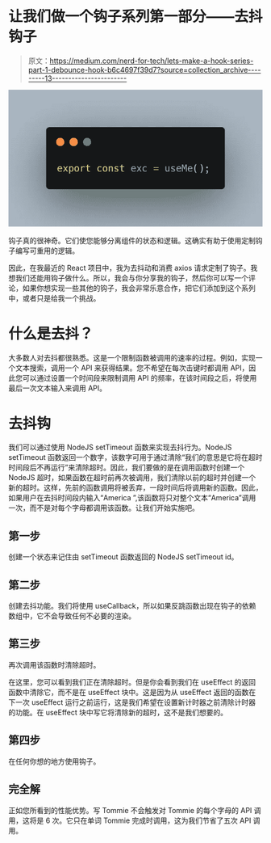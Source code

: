 # 让我们做一个钩子系列第一部分——去抖钩子

> 原文：<https://medium.com/nerd-for-tech/lets-make-a-hook-series-part-1-debounce-hook-b6c4697f39d7?source=collection_archive---------13----------------------->

![](img/282004038522cbc21c1b36994e0bee79.png)

钩子真的很神奇。它们使您能够分离组件的状态和逻辑。这确实有助于使用定制钩子编写可重用的逻辑。

因此，在我最近的 React 项目中，我为去抖动和消费 axios 请求定制了钩子。我想我们还能用钩子做什么。所以，我会与你分享我的钩子，然后你可以写一个评论，如果你想实现一些其他的钩子，我会非常乐意合作，把它们添加到这个系列中，或者只是给我一个挑战。

# 什么是去抖？

大多数人对去抖都很熟悉。这是一个限制函数被调用的速率的过程。例如，实现一个文本搜索，调用一个 API 来获得结果。您不希望在每次击键时都调用 API，因此您可以通过设置一个时间段来限制调用 API 的频率，在该时间段之后，将使用最后一次文本输入来调用 API。

# 去抖钩

我们可以通过使用 NodeJS setTimeout 函数来实现去抖行为。NodeJS setTimeout 函数返回一个数字，该数字可用于通过清除“我们的意思是它将在超时时间段后不再运行”来清除超时。因此，我们要做的是在调用函数时创建一个 NodeJS 超时，如果函数在超时前再次被调用，我们清除以前的超时并创建一个新的超时。这样，先前的函数调用将被丢弃，一段时间后将调用新的函数。因此，如果用户在去抖时间段内输入“America ”,该函数将只对整个文本“America”调用一次，而不是对每个字母都调用该函数。让我们开始实施吧。

## 第一步

创建一个状态来记住由 setTimeout 函数返回的 NodeJS setTimeout id。

## 第二步

创建去抖功能。我们将使用 useCallback，所以如果反跳函数出现在钩子的依赖数组中，它不会导致任何不必要的渲染。

## 第三步

再次调用该函数时清除超时。

在这里，您可以看到我们正在清除超时。但是你会看到我们在 useEffect 的返回函数中清除它，而不是在 useEffect 块中。这是因为从 useEffect 返回的函数在下一次 useEffect 运行之前运行，这是我们希望在设置新计时器之前清除计时器的功能。在 useEffect 块中写它将清除新的超时，这不是我们想要的。

## 第四步

在任何你想的地方使用钩子。

## 完全解

正如您所看到的性能优势。写 Tommie 不会触发对 Tommie 的每个字母的 API 调用，这将是 6 次。它只在单词 Tommie 完成时调用，这为我们节省了五次 API 调用。
